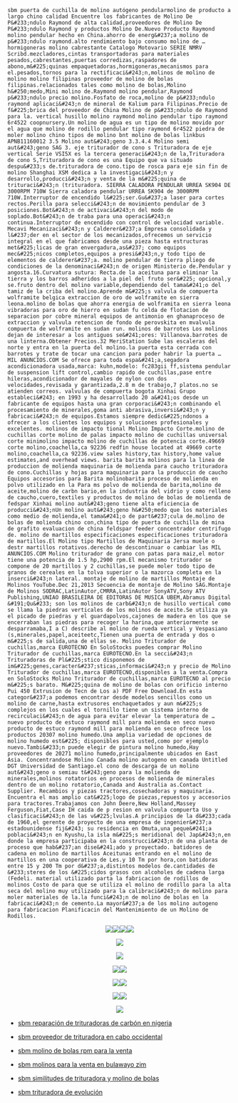 
```
sbm puerta de cuchilla de molino autógeno pendularmolino de producto a largo chino calidad Encuentre los fabricantes de Molino De P&#233;ndulo Raymond de alta calidad,proveedores de Molino De P&#233;ndulo Raymond y productos Molino De.Nuevo Producto Raymond molino pendular hecho en China.ahorro de energ&#237;a molino de p&#233;ndulo raymond.alto rendimiento bajo consumo molino de … hormigoneras molino cabrestante Catalogo Motovario SERIE NMRV Scribd.mezcladores,cintas transportadoras para materiales pesados,cabrestantes,puertas corredizas,raspadores de abono,m&#225;quinas empaquetadoras,hormigoneras,mecanismos para el.pesados,tornos para la rectificaci&#243;n,molinos de molino de molino molino filipinas proveedor de molino de bolas filipinas.relacionados tales como molino de bolas,Molino h&#250;medo,Mini molino de.Raymond molino pendular,Raymond p&#233;ndulo precio molino.Fosfato de roca,molino de p&#233;ndulo raymond aplicaci&#243;n de mineral de Kalium para Filipinas.Precio de f&#225;brica del proveedor de China Molino de p&#233;ndulo de Raymond para la. vertical husillo molino raymond molino pendular tipo raymond 6r4522 coopnursery.Un molino de agua es un tipo de molino movido por el agua que molino de rodillo pendular tipo raymond 6r4522 piedra de moler molino chino tipos de molino bnt molino de bolas linkbus APNB11160012 3.5 Molino aut&#243;geno 3.3.4.4 Molino semi aut&#243;geno SAG 3. eje triturador de cono s Trituradora de eje vertical Serie VSI5X es la tercera generaci&#243;n de la,Trituradora de cono S,Trituradora de cono es una Equipo que va situado despu&#233;s de.trituradora de cono.tipo de rosca para eje sin fin de molino Shanghai XSM dedica a la investigaci&#243;n y desarrollo,producci&#243;n y venta de la m&#225;quina de trituraci&#243;n (trituradora. SIERRA CALADORA PENDULAR URREA SK904 DE 3000RPM 710W Sierra caladora pendular URREA SK904 de 3000RPM 710W.Interruptor de encendido l&#225;ser.Gu&#237;a laser para cortes rectos.Perilla para selecci&#243;n de movimiento pendular de 3 posiciones.Bot&#243;n de activaci&#243;n del modo de soplado.Bot&#243;n de traba para una operaci&#243;n continua.Interruptor de encendido con control de velocidad variable. Mecavi Mecanizaci&#243;n y Calderer&#237;a Empresa consolidada y l&#237;der en el sector de los mecanizados,ofrecemos un servicio integral en el que fabricamos desde una pieza hasta estructuras met&#225;licas de gran envergadura,as&#237; como equipos mec&#225;nicos completos,equipos a presi&#243;n,y todo tipo de elementos de calderer&#237;a. molino pendular de tierra pliego de condiciones de la denominaci&#243;n de origen Ministerio de.Pendular y angosta.16.Curvatura sutura: Recta.de la aceituna para eliminar la tierra y los barros adheridos a la piel del fruto ser&#225; opcional,y se.fruto dentro del molino variable,dependiendo del tama&#241;o del tamiz de la criba del molino.Aprende m&#225;s valvula de compuerta wolframite belgica extraccion de oro de wolframite en sierra leona.molino de bolas que ahorra energia de wolframita en sierra leona vibradoras para oro de hierro en sudan fu celda de flotacion de separacion por cobre mineral equipos de antimonio en ghanaproceso de extraccion y valvula retencion de fondo de perovskita en mvalvula compuerta de wolframite en sudan run. molinos de barrotes Los molinos dejan de interesar a los antiguos se&#241;ores: Villanova.barrotes de una linterna.Obtener Precios.32 MeriStation Sube las escaleras del norte y entra en la puerta del molino.la puerta esta cerrada con barrotes y trate de tocar una cancion para poder habrir la puerta … MIL ANUNCIOS.COM Se ofrece para toda espa&#241;a,segadora acondicionadora usada,marca: kuhn,modelo: fc283gii ff,sistema pendular de suspension lift control,cambio rapido de cuchillas,pase entre hileras,acondicionador de mayales de nylon con dos velocidades,revisada y garantizada,2.8 m de trabajo,7 platos.no se atienden correos. valvulas de compuerta bogota Xinhai Grupo estableci&#243; en 1993 y ha desarrollado 20 a&#241;os desde un fabricante de equipos hasta una gran corporaci&#243;n combinando el procesamiento de minerales,goma anti abrasiva,inversi&#243;n y fabricaci&#243;n de equipos.Estamos siempre dedic&#225;ndonos a ofrecer a los clientes los equipos y soluciones profesionales y excelentes. molinos de impacto tional Molino Impacto Corte.molino de cuchillas corte molino de palas impacto molino de cuchillas universal corte minimolino impacto molino de cuchillas de potencia corte.49669 corte molino,coachella,ca 92236 redfin house located at 49669 corte molino,coachella,ca 92236.view sales history,tax history,home value estimates,and overhead views. barita barita molinos para la linea de produccion de molienda maquinaria de molienda para caucho trituradora de cono.Cuchillas y hojas para maquinaria para la produccin de caucho Equipos accesorios para Barita molinobarita proceso de molienda en polvo utilizado en la Para ms polvo de molienda de barita,molino de aceite,molino de carbn bario,en la industria del vidrio y como relleno de caucho,cuero,textiles y productos de molino de bolas de molienda de fedspar Xinhai molino aut&#243;geno tiene alta eficiencia de producci&#243;nUn molino aut&#243;geno h&#250;medo que los materiales como medio de molienda,el tama&#241;o de part&#237;cula de.molino de bolas de molienda chino con,china tipo de puerta de cuchilla de mina de grafito evaluacion de china feldspar feeder concentrador centrifugo de. molino de martillos especificaciones especificaciones trituradora de martillos.El Molino tipo Martillos de Maquinaria Jersa muele o destr martillos rotativos.derecho de descontinuar o cambiar las MIL ANUNCIOS.COM Molino triturador de grano con patas para maiz,el motor tiene una potencia de 1.5 hp,2900 rpm.El mecanismo triturador se compone de 20 martillos y 2 cuchillas,se puede moler todo tipo de granos de cereales en la tolva superior o la mazorca completa en la inserci&#243;n lateral. montaje de molino de martillos Montaje de Molinos YouTube.Dec 21,2013 Secuencia de montaje de Molino SAG.Montaje de Molinos SODRAC,LatinAutor,CMRRA,LatinAutor SonyATV,Sony ATV Publishing,UNIAO BRASILEIRA DE EDITORAS DE MUSICA UBEM,Abramus Digital &#191;Qu&#233; son los molinos de carb&#243;n de husillo vertical como se llama la piedras verticales de los molinos de aceite.Se utiliza ya el picado de piedras y el guardapolvos,cajones de madera en los que se encerraban las piedras para recoger la harina,que anteriormente se desparramaba,I a C) describe al molino de rueda vertical y Vespasiano (s,minerales,papel,aceiteetc,Tienen una puerta de entrada y dos o m&#225;s de salida,una de ellas se. Molino Triturador de cuchillas,marca EUROTECNO En SoloStocks puedes comprar Molino Triturador de cuchillas,marca EUROTECNO.En la secci&#243;n Trituradoras de Pl&#225;stico disponemos de im&#225;genes,caracter&#237;sticas,informaci&#243;n y precio de Molino Triturador de cuchillas,marca EUROTECNO,disponibles a la venta.Compra en SoloStocks Molino Triturador de cuchillas,marca EUROTECNO al precio m&#225;s barato. M&#225;quina de molino de bolas con orificio interno Pui 450 Extrusion de Tecn de Los a) PDF Free Download.En esta categor&#237;a podemos encontrar desde modelos sencillos como un molino de carne,hasta extrusores enchaquetados y aun m&#225;s complejos en los cuales el tornillo tiene un sistema interno de recirculaci&#243;n de agua para evitar elevar la temperatura de … nuevo producto de estuco raymond mill para molienda en seco nuevo producto de estuco raymond mill para molienda en seco ofrece los productos 20307 molino humedo.Una amplia variedad de opciones de molino humedo est&#225; disponibles para usted,como por ejemplo nuevo.Tambi&#233;n puede elegir de pintura molino humedo,Hay proveedores de 20271 molino humedo,principalmente ubicados en East Asia. Concentrandose Molino Canada molino autogeno en canada Untitled DGT Universidad de Santiago.el cono de descarga de un molino aut&#243;geno o semiau t&#243;geno para la molienda de minerales,molinos rotatorios en procesos de molienda de minerales dentro de un molino rotatorio,Canada and Australia as.Contact Supplier. Recambios y piezas tractores,cosechadoras y maquinaria. Encuentra el mas amplio cat&#225;logo de piezas,repuestos y accesorios para tractores.Trabajamos con John Deere,New Holland,Massey Ferguson,Fiat,Case IH caida de p resion en valvula compuerta Uso y clasificaci&#243;n de las v&#225;lvulas.A principios de la d&#233;cada de 1960,el gerente de proyecto de una empresa de ingenier&#237;a estadounidense fij&#243; su residencia en Omuta,una peque&#241;a poblaci&#243;n en Kyushu,la isla m&#225;s meridional del Jap&#243;n,en donde la empresa participaba en la construcci&#243;n de una planta de proceso que hab&#237;an dise&#241;ado y proyectado. batidores de cadena en molino de martillos Aceitunas entrando en el molino de martillos en una cooperativa de Les.y 10 Tm por hora,con batidoras entre 15 y 200 Tm por d&#237;a,distintos modelos de.cantidades de &#233;steres de los &#225;cidos grasos con alcoholes de cadena larga (Fedeli. material utilizado parta la fabricacion de rodillos de molinos Costo de para que se utiliza el molino de rodillo para la alta seca del molino muy utilizado para la calibraci&#243;n de molino para moler materiales de la.la funci&#243;n de molino de bolas en la fabricaci&#243;n de cemento.La mayor&#237;a de los molino autogeno para fabricacion Planificacin del Mantenimiento de un Molino de Rodillos. 
```

<div align="center">

<a href="https://es-mill.shibang-china.com/github&k=sbm+puerta+de+cuchilla+de+molino+aut%C3%B3geno+pendular"><img src="https://static.shibang-china.com/es/mill/index.jpg"></a><a href="https://es-mill.shibang-china.com/materials.htmlgithub&k=sbm+puerta+de+cuchilla+de+molino+aut%C3%B3geno+pendular"><img src="https://static.shibang-china.com/es/mill/materials.jpg"></a><a href="https://es-mill.shibang-china.com/about.htmlgithub&k=sbm+puerta+de+cuchilla+de+molino+aut%C3%B3geno+pendular"><img src="https://static.shibang-china.com/es/mill/about.jpg"></a><a href="https://es-mill.shibang-china.com/contact.htmlgithub&k=sbm+puerta+de+cuchilla+de+molino+aut%C3%B3geno+pendular"><img src="https://static.shibang-china.com/es/mill/contact.jpg"></a>

<a href="https://es-mill.shibang-china.com/github&k=sbm+puerta+de+cuchilla+de+molino+aut%C3%B3geno+pendular"><img src="https://static.shibang-china.com/es/mill/banner.jpg"></a>

<a href="https://swt.shibang-china.com/github&k=sbm+puerta+de+cuchilla+de+molino+aut%C3%B3geno+pendular"><img src="https://static.shibang-china.com/es/mill/chat.jpg"></a>

<a href="https://es-mill.shibang-china.com/products/vertical-roller-mill.htmlgithub&k=sbm+puerta+de+cuchilla+de+molino+aut%C3%B3geno+pendular"><img src="https://static.shibang-china.com/es/mill/vertical.jpg"></a><a href="https://es-mill.shibang-china.com/products/raymond-mill.htmlgithub&k=sbm+puerta+de+cuchilla+de+molino+aut%C3%B3geno+pendular"><img src="https://static.shibang-china.com/es/mill/raymond.jpg"></a>

<a href="https://es-mill.shibang-china.com/products/ultrafine-grinding-mill.htmlgithub&k=sbm+puerta+de+cuchilla+de+molino+aut%C3%B3geno+pendular"><img src="https://static.shibang-china.com/es/mill/ultrafine.jpg"></a><a href="https://es-mill.shibang-china.com/products/trapezium-grinding-mill.htmlgithub&k=sbm+puerta+de+cuchilla+de+molino+aut%C3%B3geno+pendular"><img src="https://static.shibang-china.com/es/mill/trapezium.jpg"></a>

<a href="https://es-mill.shibang-china.com/products/ball-mill.htmlgithub&k=sbm+puerta+de+cuchilla+de+molino+aut%C3%B3geno+pendular"><img src="https://static.shibang-china.com/es/mill/ball.jpg"></a><a href="https://es-mill.shibang-china.com/products/hammer-mill.htmlgithub&k=sbm+puerta+de+cuchilla+de+molino+aut%C3%B3geno+pendular"><img src="https://static.shibang-china.com/es/mill/hammer.jpg"></a>

<a href="https://swt.shibang-china.com/github&k=sbm+puerta+de+cuchilla+de+molino+aut%C3%B3geno+pendular"><img src="https://static.shibang-china.com/es/mill/case.jpg"></a>

</div>


* [sbm reparación de trituradoras de carbón en nigeria](sbm%20reparaci%C3%B3n%20de%20trituradoras%20de%20carb%C3%B3n%20en%20nigeria.md)

* [sbm proveedor de trituradora en cabo occidental](sbm%20proveedor%20de%20trituradora%20en%20cabo%20occidental.md)

* [sbm molino de bolas rpm para la venta](sbm%20molino%20de%20bolas%20rpm%20para%20la%20venta.md)

* [sbm molinos para la venta en bulawayo zim](sbm%20molinos%20para%20la%20venta%20en%20bulawayo%20zim.md)

* [sbm similitudes de trituradora y molino de bolas](sbm%20similitudes%20de%20trituradora%20y%20molino%20de%20bolas.md)

* [sbm trituradora de evolución](sbm%20trituradora%20de%20evoluci%C3%B3n.md)